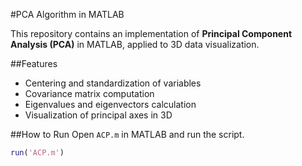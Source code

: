 #PCA Algorithm in MATLAB

This repository contains an implementation of **Principal Component Analysis (PCA)** in MATLAB, applied to 3D data visualization.

##Features
- Centering and standardization of variables  
- Covariance matrix computation  
- Eigenvalues and eigenvectors calculation  
- Visualization of principal axes in 3D  

##How to Run
Open `ACP.m` in MATLAB and run the script.

```matlab
run('ACP.m')
```
